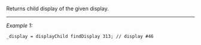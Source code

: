 Returns child display of the given display.


---
*Example 1:*
```sqf
_display = displayChild findDisplay 313; // display #46
```